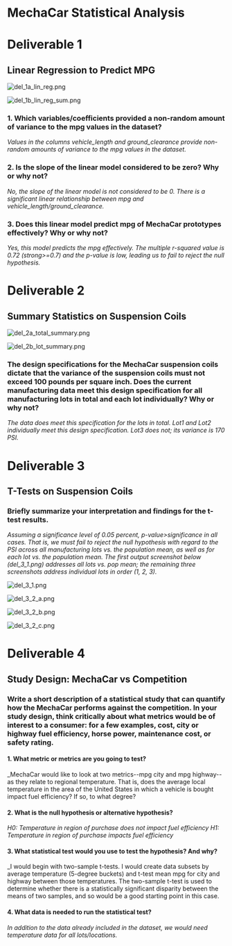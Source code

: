 # MechaCar Statistical Analysis

# **Deliverable 1**

## Linear Regression to Predict MPG

![del_1a_lin_reg.png](https://github.com/crkaide/MechaCar_Statistical_Analysis/blob/main/images/del_1a_lin_reg.png?raw=true)
  
![del_1b_lin_reg_sum.png](https://github.com/crkaide/MechaCar_Statistical_Analysis/blob/main/images/del_1b_lin_reg_sum.png?raw=true)

### 1. Which variables/coefficients provided a non-random amount of variance to the mpg values in the dataset?
_Values in the columns vehicle_length and ground_clearance provide non-random amounts of variance to the mpg values in the dataset._

### 2. Is the slope of the linear model considered to be zero? Why or why not?
_No, the slope of the linear model is not considered to be 0.  There is a significant linear relationship between mpg and vehicle_length/ground_clearance._

### 3. Does this linear model predict mpg of MechaCar prototypes effectively? Why or why not?
_Yes, this model predicts the mpg effectively.  The multiple r-squared value is 0.72 (strong>=0.7) and the p-value is low, leading us to fail to reject the null hypothesis._


# **Deliverable 2**

## Summary Statistics on Suspension Coils

![del_2a_total_summary.png](https://github.com/crkaide/MechaCar_Statistical_Analysis/blob/main/images/del_2a_total_summary.png?raw=true)
  
![del_2b_lot_summary.png](https://github.com/crkaide/MechaCar_Statistical_Analysis/blob/main/images/del_2b_lot_summary.png?raw=true)

### The design specifications for the MechaCar suspension coils dictate that the variance of the suspension coils must not exceed 100 pounds per square inch. Does the current manufacturing data meet this design specification for all manufacturing lots in total and each lot individually? Why or why not?
_The data does meet this specification for the lots in total.  Lot1 and Lot2 individually meet this design specification.  Lot3 does not; its variance is 170 PSI._


# **Deliverable 3**

## T-Tests on Suspension Coils

### Briefly summarize your interpretation and findings for the t-test results.
_Assuming a significance level of 0.05 percent, p-value>significance in all cases.  That is, we must fail to reject the null hypothesis with regard to the PSI across all manufacturing lots vs. the population mean, as well as for each lot vs. the population mean.  The first output screenshot below (del_3_1.png) addresses all lots vs. pop mean; the remaining three screenshots address individual lots in order (1, 2, 3)._

![del_3_1.png](https://github.com/crkaide/MechaCar_Statistical_Analysis/blob/main/images/del_3_1.png?raw=true)

![del_3_2_a.png](https://github.com/crkaide/MechaCar_Statistical_Analysis/blob/main/images/del_3_2_a.png?raw=true)

![del_3_2_b.png](https://github.com/crkaide/MechaCar_Statistical_Analysis/blob/main/images/del_3_2_b.png?raw=true)

![del_3_2_c.png](https://github.com/crkaide/MechaCar_Statistical_Analysis/blob/main/images/del_3_2_c.png?raw=true)


# **Deliverable 4**

## Study Design: MechaCar vs Competition

### Write a short description of a statistical study that can quantify how the MechaCar performs against the competition. In your study design, think critically about what metrics would be of interest to a consumer: for a few examples, cost, city or highway fuel efficiency, horse power, maintenance cost, or safety rating.

#### 1. What metric or metrics are you going to test?
_MechaCar would like to look at two metrics--mpg city and mpg highway--as they relate to regional temperature.  That is, does the average local temperature in the area of the United States in which a vehicle is bought impact fuel efficiency?  If so, to what degree?

#### 2. What is the null hypothesis or alternative hypothesis?
_H0: Temperature in region of purchase does not impact fuel efficiency_
_H1: Temperature in region of purchase impacts fuel efficiency_

#### 3. What statistical test would you use to test the hypothesis? And why?
_I would begin with two-sample t-tests.  I would create data subsets by average temperature (5-degree buckets) and t-test mean mpg for city and highway between those temperatures.  The two-sample t-test is used to determine whether there is a statistically significant disparity between the means of two samples, and so would be a good starting point in this case.

#### 4. What data is needed to run the statistical test?
_In addition to the data already included in the dataset, we would need temperature data for all lots/locations._
